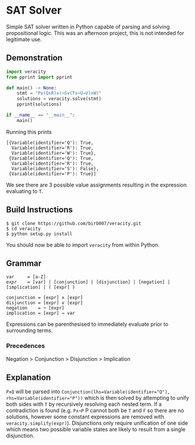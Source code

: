 # SAT Solver

Simple SAT solver written in Python capable of parsing and solving propositional logic. This was an afternoon project, this is not intended for legitimate use.

## Demonstration

```py
import veracity
from pprint import pprint

def main() -> None:
    stmt = "P∨(Q∧R)∧(¬S∨(T∨¬U→V)∧W)"
    solutions = veracity.solve(stmt)
    pprint(solutions)

if __name__ == "__main__":
    main()
```

Running this prints

```
[{Variable(identifier='Q'): True,
  Variable(identifier='R'): True,
  Variable(identifier='W'): True},
 {Variable(identifier='Q'): True,
  Variable(identifier='R'): True,
  Variable(identifier='S'): False},
 {Variable(identifier='P'): True}]
```

We see there are 3 possible value assignments resulting in the expression evaluating to `T`.

## Build Instructions

```
$ git clone https://github.com/birb007/veracity.git
$ cd veracity
$ python setup.py install
```

You should now be able to import `veracity` from within Python.

## Grammar

```
var     = [a-Z]
expr    = [var] | [conjunction] | [disjunction] | [negation] | [implication] | ( [expr] )

conjunction = [expr] ∧ [expr]
disjunction = [expr] ∨ [expr]
negation    = ¬ [expr]
implication = [expr] → var
```

Expressions can be parenthesised to immediately evaluate prior to surrounding terms.

### Precedences

Negation > Conjunction > Disjunction > Implication

## Explanation

`P∧Q` will be parsed into `Conjunction(lhs=Variable(identifier="Q"), rhs=Variable(identifier="P"))` which is then solved by attempting to unify both sides with `T` by recursively resolving each nested term. If a contradiction is found (e.g. `P∧¬P` P cannot both be `T` and `F` so there are no solutions, however some constant expressions are removed with `veracity.simplify(expr)`). Disjunctions only require unification of one side which means two possible variable states are likely to result from a single disjunction.
